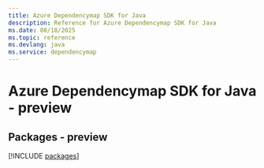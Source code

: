 ```yaml
---
title: Azure Dependencymap SDK for Java
description: Reference for Azure Dependencymap SDK for Java
ms.date: 08/18/2025
ms.topic: reference
ms.devlang: java
ms.service: dependencymap
---
```

# Azure Dependencymap SDK for Java - preview
## Packages - preview
[!INCLUDE [packages](dependencymap-index.md)]
